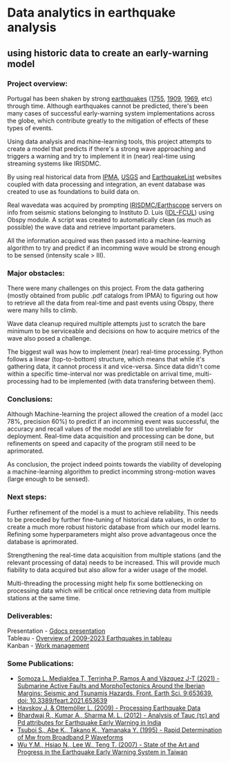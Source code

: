 # Data analytics in earthquake analysis
##     using historic data to create an early-warning model

### Project overview:
Portugal has been shaken by strong [earthquakes](https://en.wikipedia.org/wiki/List_of_earthquakes_in_Portugal) ([1755](https://en.wikipedia.org/wiki/1755_Lisbon_earthquake), [1909](https://en.wikipedia.org/wiki/1909_Benavente_earthquake), [1969](https://en.wikipedia.org/wiki/1969_Portugal_earthquake), etc) through time. Although earthquakes cannot be predicted, there's been many cases of successful early-warning system implementations across the globe, which contribute greatly to the mitigation of effects of these types of events.

Using data analysis and machine-learning tools, this project attempts to create a model that predicts if there's a strong wave approaching and triggers a warning and try to implement it in (near) real-time using streaming systems like IRISDMC.

By using real historical data from [IPMA](https://www.ipma.pt/pt/geofisica/sismicidade/), [USGS](https://earthquake.usgs.gov/earthquakes/map/?extent=20.67391,-37.00195&extent=51.17934,33.31055&range=search&sort=oldest&timeZone=utc&search=%7B%22name%22:%22Search%20Results%22,%22params%22:%7B%22starttime%22:%222005-01-01%2000:00:00%22,%22endtime%22:%222024-10-29%2023:59:59%22,%22maxlatitude%22:46.468,%22minlatitude%22:30.487,%22maxlongitude%22:2.197,%22minlongitude%22:-23.687,%22minmagnitude%22:-2,%22orderby%22:%22time%22%7D%7D) and [EarthquakeList](https://earthquakelist.org/portugal/) websites coupled with data processing and integration, an event database was created to use as foundations to build data on.

Real wavedata was acquired by prompting [IRISDMC/Earthscope](https://www.earthscope.org/) servers on info from seismic stations belonging to Instituto D. Luis ([IDL-FCUL](https://idl.ciencias.ulisboa.pt/)) using Obspy module. A script was created to automatically clean (as much as possible) the wave data and retrieve important parameters.

All the information acquired was then passed into a machine-learning algorithm to try and predict if an incomming wave would be strong enough to be sensed (intensity scale > III).

### Major obstacles:

There were many challenges on this project. From the data gathering (mostly obtained from public .pdf catalogs from IPMA) to figuring out how to retrieve all the data from real-time and past events using Obspy, there were many hills to climb.

Wave data cleanup required multiple attempts just to scratch the bare minimum to be serviceable and decisions on how to acquire metrics of the wave also posed a challenge.

The biggest wall was how to implement (near) real-time processing. Python follows a linear (top-to-bottom) structure, which means that while it's gathering data, it cannot process it and vice-versa. Since data didn't come within a specific time-interval nor was predictable on arrival time, multi-processing had to be implemented (with data transfering between them).

### Conclusions:
Although Machine-learning the project allowed the creation of a model (acc 78%, precision 60%) to predict if an incomming event was successful, the accuracy and recall values of the model are still too unreliable for deployment. Real-time data acquisition and processing can be done, but refinements on speed and capacity of the program still need to be aprimorated.

As conclusion, the project indeed points towards the viability of developing a machine-learning algorithm to predict incomming strong-motion waves (large enough to be sensed).

### Next steps:
Further refinement of the model is a must to achieve reliability. This needs to be preceded by further fine-tuning of historical data values, in order to create a much more robust historic database from which our model learns. Refining some hyperparameters might also prove advantageous once the database is aprimorated.

Strengthening the real-time data acquisition from multiple stations (and the relevant processing of data) needs to be increased. This will provide much fiability to data acquired but also allow for a wider usage of the model.

Multi-threading the processing might help fix some bottlenecking on processing data which will be critical once retrieving data from multiple stations at the same time.

### Deliverables:

Presentation - [Gdocs presentation](https://docs.google.com/presentation/d/1mfNBHb25qzymuxEZuQ3XqDP8nWq9iWIRDuMScPlRra4/edit?usp=sharing) <br>
Tableau - [Overview of 2009-2023 Earthquakes in tableau](https://public.tableau.com/views/Overview_17309892235290/Dashboard1?:language=en-US&publish=yes&:sid=&:redirect=auth&:display_count=n&:origin=viz_share_link)<br>
Kanban - [Work management](https://trello.com/invite/b/6717f6d1cbc0a1676b4a993f/ATTI641475a5e753919737745911417fa1b1302B2F1C/ews)<br>

### Some Publications: 

- [Somoza L, Medialdea T, Terrinha P, Ramos A and Vázquez J-T (2021) - Submarine Active Faults and MorphoTectonics Around the Iberian Margins: Seismic and Tsunamis Hazards. Front. Earth Sci. 9:653639. doi: 10.3389/feart.2021.653639](https://www.frontiersin.org/journals/earth-science/articles/10.3389/feart.2021.653639/full)<br>
- [Havskov J. & Ottemöller L. (2009) - Processing Earthquake Data ](https://www.geo.uib.no/seismo/SOFTWARE/DOCUMENTATION/processing_earthquake_data.pdf)<br>
- [Bhardwaj R., Kumar A., Sharma M. L. (2012) - Analysis of Tauc (τc) and Pd attributes for Earthquake Early Warning in India](https://www.iitk.ac.in/nicee/wcee/article/WCEE2012_0696.pdf)<br>
- [Tsuboi S., Abe K., Takano K., Yamanaka Y. (1995) - Rapid Determination of Mw from Broadband P Waveforms](https://pubs.geoscienceworld.org/ssa/bssa/article/85/2/606/119958/Rapid-determination-of-Mw-from-broadband-P)<br>
- [Wu Y.M., Hsiao N., Lee W., Teng T. (2007) - State of the Art and Progress in the Earthquake Early Warning System in Taiwan](https://www.researchgate.net/publication/238676886_14_State_of_the_Art_and_Progress_in_the_Earthquake_Early_Warning_System_in_Taiwan)<br>